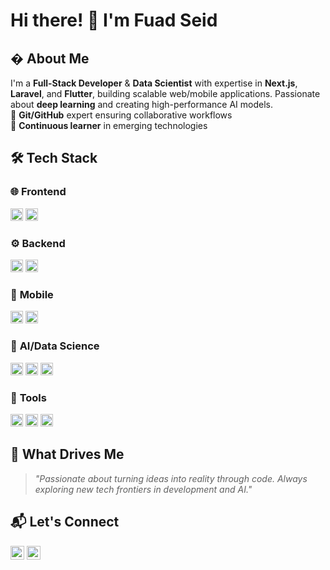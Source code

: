 # Hi there! 👋 I'm Fuad Seid

## � About Me
I'm a **Full-Stack Developer** & **Data Scientist** with expertise in **Next.js**, **Laravel**, and **Flutter**, building scalable web/mobile applications. Passionate about **deep learning** and creating high-performance AI models.  
🔹 **Git/GitHub** expert ensuring collaborative workflows  
🔹 **Continuous learner** in emerging technologies  

## 🛠️ Tech Stack

### 🌐 **Frontend**
<img src="https://img.shields.io/badge/Next.js-000000?logo=next.js&logoColor=white" height="20"> <img src="https://img.shields.io/badge/JavaScript-F7DF1E?logo=javascript&logoColor=black" height="20">  

### ⚙️ **Backend**
<img src="https://img.shields.io/badge/Laravel-FF2D20?logo=laravel&logoColor=white" height="20"> <img src="https://img.shields.io/badge/PHP-777BB4?logo=php&logoColor=white" height="20">  

### 📱 **Mobile**
<img src="https://img.shields.io/badge/Flutter-02569B?logo=flutter&logoColor=white" height="20"> <img src="https://img.shields.io/badge/Dart-0175C2?logo=dart&logoColor=white" height="20">  

### 🤖 **AI/Data Science**
<img src="https://img.shields.io/badge/Python-3776AB?logo=python&logoColor=white" height="20"> <img src="https://img.shields.io/badge/TensorFlow-FF6F00?logo=tensorflow&logoColor=white" height="20"> <img src="https://img.shields.io/badge/Jupyter-F37626?logo=jupyter&logoColor=white" height="20">  

### 🧰 **Tools**
<img src="https://img.shields.io/badge/Git-F05032?logo=git&logoColor=white" height="20"> <img src="https://img.shields.io/badge/GitHub-181717?logo=github&logoColor=white" height="20"> <img src="https://img.shields.io/badge/VSCode-007ACC?logo=visual-studio-code&logoColor=white" height="20">  

## 🚀 What Drives Me
> _"Passionate about turning ideas into reality through code. Always exploring new tech frontiers in development and AI."_

## 📬 Let's Connect
<a href="mailto:fuaddbus@gmail.com"><img src="https://img.shields.io/badge/Email-D14836?logo=gmail&logoColor=white" height="22"></a> 
<a href="https://www.linkedin.com/in/fuad-seid-8b61322a9/"><img src="https://img.shields.io/badge/LinkedIn-0077B5?logo=linkedin&logoColor=white" height="22"></a>  

